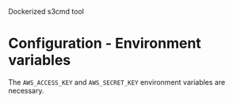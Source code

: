 Dockerized s3cmd tool

# Configuration - Environment variables
The `AWS_ACCESS_KEY` and `AWS_SECRET_KEY` environment variables are necessary.